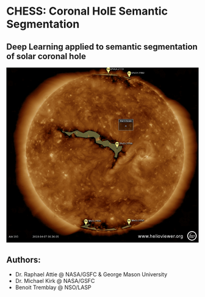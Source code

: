 # CHESS: Coronal HolE Semantic Segmentation

## Deep Learning applied to semantic segmentation of solar coronal hole

![Coronal hole and Active Regions viewed by the HEK](images/2018_04_07_00_36_12_AIA_193.png)

## Authors: 
- Dr. Raphael Attie @ NASA/GSFC & George Mason University
- Dr. Michael Kirk @ NASA/GSFC
- Benoit Tremblay @ NSO/LASP